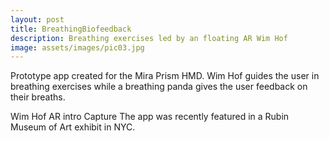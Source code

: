```yaml
---
layout: post
title: BreathingBiofeedback
description: Breathing exercises led by an floating AR Wim Hof
image: assets/images/pic03.jpg
---
```


Prototype app created for the Mira Prism HMD. Wim Hof guides the user in breathing exercises while a breathing panda gives the user feedback on their breaths.

 Wim Hof AR intro Capture
The app was recently featured in a Rubin Museum of Art exhibit in NYC.
